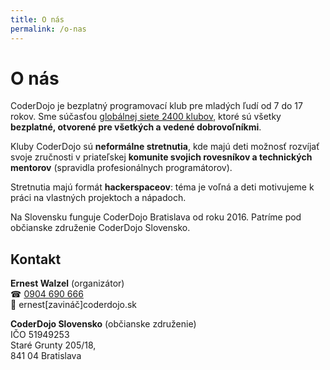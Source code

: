 ```yaml
---
title: O nás
permalink: /o-nas
---
```


<div class="mt-16"></div>

# O nás

CoderDojo je bezplatný programovací klub pre mladých ľudí od 7 do 17 rokov. Sme súčasťou [globálnej siete 2400 klubov](https://coderdojo.com/), ktoré sú všetky **bezplatné, otvorené pre všetkých a vedené dobrovoľníkmi**.

Kluby CoderDojo sú **neformálne stretnutia**, kde majú deti možnosť rozvíjať svoje zručnosti v priateľskej **komunite svojich rovesníkov a technických mentorov** (spravidla profesionálnych programátorov).

Stretnutia majú formát **hackerspaceov**: téma je voľná a deti motivujeme k práci na vlastných projektoch a nápadoch.

Na Slovensku funguje CoderDojo Bratislava od roku 2016. Patríme pod občianske združenie CoderDojo Slovensko.

## Kontakt

**Ernest Walzel** (organizátor)<br>
☎ [0904 690 666](tel:+421904690666)<br>
📧 ernest[zavináč]coderdojo.sk

**CoderDojo Slovensko** (občianske združenie)<br>
IČO 51949253<br>
Staré Grunty 205/18,<br>
841 04 Bratislava
